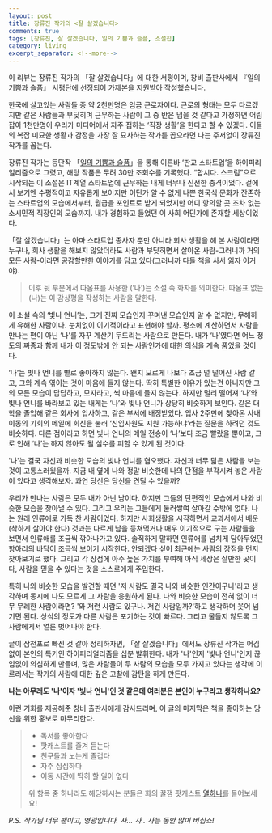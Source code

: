 ```yaml
---
layout: post
title: 장류진 작가의 <잘 살겠습니다> 
comments: true
tags: [장류진, 잘 살겠습니다, 일의 기쁨과 슬픔, 소설집]
category: living
excerpt_separator: <!--more-->
---
```


이 리뷰는 장류진 작가의 「잘 살겠습니다」에 대한 서평이며, 창비 출판사에서 『일의 기쁨과 슬픔』 서평단에 선정되어 가제본을 지원받아 작성했습니다.

<!--more-->

한국에 살고있는 사람들 중 약 2천만명은 임금 근로자이다. 근로의 형태는 모두 다르겠지만 같은 사람들과 부딪히며 근무하는 사람이 그 중 반은 넘을 것 같다고 가정하면 어림잡아 1천만명이 우리가 미디어에서 자주 접하는 ‘직장 생활’을 한다고 할 수 있겠다. 이들의 복잡 미묘한 생활과 감정을 가장 잘 묘사하는 작가를 꼽으라면 나는 주저없이 장류진 작가를 꼽는다.

장류진 작가는 등단작 「[일의 기쁨과 슬픔](http://magazine.changbi.com/q_posts/%ec%9d%bc%ec%9d%98-%ea%b8%b0%ec%81%a8%ea%b3%bc-%ec%8a%ac%ed%94%94/?board_id=2659)」을 통해 이른바 ‘판교 스타트업’을 하이퍼리얼리즘으로 그렸고, 해당 작품은 무려 30만 조회수를 기록했다. “합시다. 스크럼”으로 시작되는 이 소설은 IT계열 스타트업에 근무하는 내게 너무나 신선한 충격이었다. 겉에서 보기엔 수평적이고 자유롭게 보이지만 어딘가 알 수 없게 나쁜 한국식 문화가 잔존하는 스타트업의 모습에서부터, 월급을 포인트로 받게 되었지만 어디 항의할 곳 조차 없는 소시민적 직장인의 모습까지. 내가 경험하고 들었던 이 사회 어딘가에 존재할 세상이었다. 

「잘 살겠습니다」는 아마 스타트업 종사자 뿐만 아니라 회사 생활을 해 본 사람이라면 누구나, 회사 생활을 해보지 않았더라도 사람과 부딪히면서 살아온 사람-그러니까 거의 모든 사람-이라면 공감할만한 이야기를 담고 있다(그러니까 다들 책을 사서 읽자 이거야).

> 이후 뒷 부분에서 따옴표를 사용한 (’나’)는 소설 속 화자를 의미한다. 따옴표 없는 (나)는 이 감상평을 작성하는 사람을 말한다.

이 소설 속의 ‘빛나 언니’는, 그게 진짜 모습인지 꾸며낸 모습인지 알 수 없지만, 무해하게 유해한 사람이다. 눈치없이 이기적이라고 표현해야 할까. 평소에 계산하면서 사람을 만나는 편이 아닌 ‘나’를 자꾸 계산기 두드리는 사람으로 만든다. 내가 ‘나’였다면 어느 정도의 짜증과 함께 내가 이 정도밖에 안 되는 사람인가에 대한 의심을 계속 품었을 것이다. 

‘나’는 빛나 언니를 별로 좋아하지 않는다. 왠지 모르게 나보다 조금 덜 떨어진 사람 같고, 그와 계속 엮이는 것이 마음에 들지 않는다. 딱히 특별한 이유가 있는건 아니지만 그의 모든 모습이 답답하고, 모자라고, 썩 마음에 들지 않는다. 하지만 멀리 떨어져 ‘나’와 빛나 언니를 바라보고 있는 내게는 ‘나’와 빛나 언니가 상당히 비슷하게 보인다. 같은 대학을 졸업해 같은 회사에 입사하고, 같은 부서에 배정받았다. 입사 2주만에 찾아온 사내 이동의 기회의 메일에 회신을 눌러 ‘신입사원도 지원 가능하냐’라는 질문을 하려던 것도 비슷하다. 다른 점이라고 하면 빛나 언니의 메일 전송이 ‘나’보다 조금 빨랐을 뿐이고, 그로 인해 ‘나’는 하지 않아도 될 실수를 피할 수 있게 된 것이다.

'나'는 결국 자신과 비슷한 모습의 빛나 언니를 혐오했다. 자신과 너무 닮은 사람을 보는 것이 고통스러웠을까. 지금 내 옆에 나와 정말 비슷한데 나의 단점을 부각시켜 놓은 사람이 있다고 생각해보자. 과연 당신은 당신을 견딜 수 있을까?

우리가 만나는 사람은 모두 내가 아닌 남이다. 하지만 그들의 단편적인 모습에서 나와 비슷한 모습을 찾아낼 수 있다. 그리고 우리는 그들에게 둘러쌓여 살아갈 수밖에 없다. 나는 원래 인류애로 가득 찬 사람이었다. 하지만 사회생활을 시작하면서 교과서에서 배운(착하게 살아야 한다) 것과는 다르게 남을 등쳐먹거나 매우 이기적으로 구는 사람들을 보면서 인류애를 조금씩 깎아나가고 있다. 솔직하게 말하면 인류애를 넘치게 담아두었던 항아리의 바닥이 조금씩 보이기 시작한다. 안되겠다 싶어 최근에는 사람의 장점을 먼저 찾아보기로 했다. 그리고 각 장점에 아주 높은 가치를 부여해 아직 세상은 살만한 곳이다, 사람을 믿을 수 있다는 것을 스스로에게 주입한다. 

특히 나와 비슷한 모습을 발견할 때면 '저 사람도 결국 나와 비슷한 인간이구나'라고 생각하며 동시에 나도 모르게 그 사람을 응원하게 된다. 나와 비슷한 모습이 전혀 없이 너무 무례한 사람이라면? '와 저런 사람도 있구나. 저건 사람일까?'하고 생각하며 웃어 넘기면 된다. 상식의 정도가 다른 사람은 포기하는 것이 빠르다. 그리고 물들지 않도록 그 사람에게서 얼른 벗어나야 한다. 

글이 삼천포로 빠진 것 같아 정리하자면, 「잘 살겠습니다」에서도 장류진 작가는 어김없이 본인의 특기인 하이퍼리얼리즘을 십분 발휘한다. 내가 '나'인지 '빛나 언니'인지 끊임없이 의심하게 만들며, 많은 사람들이 두 사람의 모습을 모두 가지고 있다는 생각에 이르러서는 작가의 사람에 대한 깊은 고찰에 감탄을 하게 만든다. 

**나는 아무래도 '나'이자 '빛나 언니'인 것 같은데 여러분은 본인이 누구라고 생각하나요?**

이런 기회를 제공해준 창비 출판사에게 감사드리며, 이 글의 마지막은 책을 좋아하는 당신을 위한 홍보로 마무리한다.

> * 독서를 좋아한다
> * 팟캐스트를 즐겨 듣는다
> * 친구들과 노는게 즐겁다
> * 자주 심심하다
> * 이동 시간에 딱히 할 일이 없다
>
> 위 항목 중 하나라도 해당하시는 분들은 화의 꿀잼 팟캐스트 [열하나](http://www.podbbang.com/ch/13933)를 들어보세요!


*P.S. 작가님 너무 팬이고, 영광입니다. 사... 사.. 사는 동안 많이 버십쇼!*
